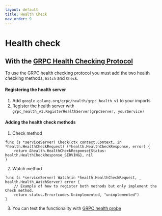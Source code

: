 ```yaml
---
layout: default
title: Health Check
nav_order: 9
---
```


# Health check

## With the [GRPC Health Checking Protocol](https://github.com/grpc/grpc/blob/master/doc/health-checking.md)

To use the GRPC health checking protocol you must add the two health checking methods, `Watch` and `Check`.

#### Registering the health server

1. Add `google.golang.org/grpc/health/grpc_health_v1` to your imports
2. Register the health server with `grpc_health_v1.RegisterHealthServer(grpcServer, yourService)`

#### Adding the health check methods

1. Check method

```
func (s *serviceServer) Check(ctx context.Context, in *health.HealthCheckRequest) (*health.HealthCheckResponse, error) {
	return &health.HealthCheckResponse{Status: health.HealthCheckResponse_SERVING}, nil
}
```

2. Watch method

```
func (s *serviceServer) Watch(in *health.HealthCheckRequest, _ health.Health_WatchServer) error {
    // Example of how to register both methods but only implement the Check method.
	return status.Error(codes.Unimplemented, "unimplemented")
}
```

3. You can test the functionality with [GRPC health probe](https://github.com/grpc-ecosystem/grpc-health-probe)
